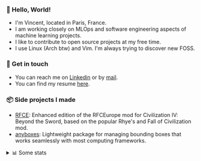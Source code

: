 ### 👋 Hello, World!

- I'm Vincent, located in Paris, France.
- I am working closely on MLOps and software engineering aspects of machine learning projects.
- I like to contribute to open source projects at my free time.
- I use Linux (Arch btw) and Vim. I'm always trying to discover new FOSS.

### 🔗 Get in touch

- You can reach me on [Linkedin](https://www.linkedin.com/in/vincent-duchauffour-3a9641155/) or by [mail](mailto:vincent.duchauffour@proton.me).
- You can find my resume [here](https://raw.githubusercontent.com/VDuchauffour/resume/main/resume.pdf).

### 📦 Side projects I made

- [RFCE](https://github.com/VDuchauffour/RFCEurope): Enhanced edition of the RFCEurope mod for Civilization IV: Beyond the Sword, based on the popular Rhye's and Fall of Civilization mod. 
- [anyboxes](https://github.com/VDuchauffour/anyboxes): Lightweight package for managing bounding boxes that works seamlessly with most computing frameworks. 

<details><summary>📊 Some stats</summary>  
  
<p align="center">
  <img alt="VDuchauffour's github stats" src="https://github-readme-stats.vercel.app/api?username=VDuchauffour&include_all_commits=true&show_icons=true&theme=react"/>
  <br />
  <img alt="VDuchauffour's streak stats" src="https://streak-stats.demolab.com?user=VDuchauffour&theme=react"/>
  <br />
  <img alt="VDuchauffour's language stats" src="https://github-readme-stats.vercel.app/api/top-langs/?username=VDuchauffour&count_private=true&include_all_commits=true&show_icons=true&layout=compact&theme=react"/>
  <!--   <br />
  <img alt="VDuchauffour's Wakatime stats" src="https://github-readme-stats.vercel.app/api/wakatime?username=VDuchauffour&theme=react"/> -->
</p>

#### 🧭 Wakatime stats
<!--START_SECTION:waka-->
![Code Time](http://img.shields.io/badge/Code%20Time-2%2C291%20hrs%204%20mins-blue)

![Lines of code](https://img.shields.io/badge/From%20Hello%20World%20I%27ve%20Written-4.2%20million%20lines%20of%20code-blue)

**🐱 My GitHub Data** 

> 📦 986.9 kB Used in GitHub's Storage 
 > 
> 🏆 807 Contributions in the Year 2024
 > 
> 🚫 Not Opted to Hire
 > 
> 📜 10 Public Repositories 
 > 
> 🔑 2 Private Repositories 
 > 
**I'm an Early 🐤** 

```text
🌞 Morning                456 commits         ██░░░░░░░░░░░░░░░░░░░░░░░   08.04 % 
🌆 Daytime                3416 commits        ███████████████░░░░░░░░░░   60.20 % 
🌃 Evening                1583 commits        ███████░░░░░░░░░░░░░░░░░░   27.90 % 
🌙 Night                  219 commits         █░░░░░░░░░░░░░░░░░░░░░░░░   03.86 % 
```
📅 **I'm Most Productive on Monday** 

```text
Monday                   1320 commits        ██████░░░░░░░░░░░░░░░░░░░   23.26 % 
Tuesday                  1238 commits        █████░░░░░░░░░░░░░░░░░░░░   21.82 % 
Wednesday                817 commits         ████░░░░░░░░░░░░░░░░░░░░░   14.40 % 
Thursday                 1147 commits        █████░░░░░░░░░░░░░░░░░░░░   20.22 % 
Friday                   888 commits         ████░░░░░░░░░░░░░░░░░░░░░   15.65 % 
Saturday                 90 commits          ░░░░░░░░░░░░░░░░░░░░░░░░░   01.59 % 
Sunday                   174 commits         █░░░░░░░░░░░░░░░░░░░░░░░░   03.07 % 
```


📊 **This Week I Spent My Time On** 

```text
💬 Programming Languages: 
Python                   31 hrs 1 min        ███████████████████░░░░░░   75.16 % 
YAML                     3 hrs 57 mins       ██░░░░░░░░░░░░░░░░░░░░░░░   09.61 % 
C++                      1 hr 22 mins        █░░░░░░░░░░░░░░░░░░░░░░░░   03.34 % 
Other                    1 hr 7 mins         █░░░░░░░░░░░░░░░░░░░░░░░░   02.75 % 
Markdown                 1 hr 7 mins         █░░░░░░░░░░░░░░░░░░░░░░░░   02.74 % 
```


 Last Updated on 12/10/2024 00:49:44 UTC
<!--END_SECTION:waka-->
</details>

